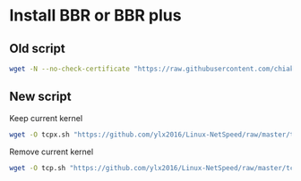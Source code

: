 # Install BBR or BBR plus

## Old script
```sh
wget -N --no-check-certificate "https://raw.githubusercontent.com/chiakge/Linux-NetSpeed/master/tcp.sh" && chmod +x tcp.sh && ./tcp.sh
```

## New script

Keep current kernel
```sh
wget -O tcpx.sh "https://github.com/ylx2016/Linux-NetSpeed/raw/master/tcpx.sh" && chmod +x tcpx.sh && ./tcpx.sh
```

Remove current kernel
```sh
wget -O tcp.sh "https://github.com/ylx2016/Linux-NetSpeed/raw/master/tcp.sh" && chmod +x tcp.sh && ./tcp.sh
```
